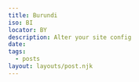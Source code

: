 ```yaml
---
title: Burundi
iso: BI
locator: BY
description: Alter your site config
date: 
tags:
  - posts
layout: layouts/post.njk
---
```

